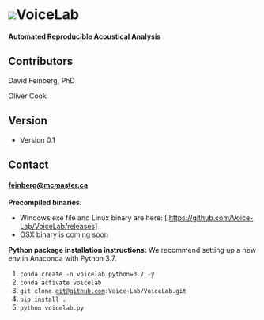 <img src="Voicelab/favicon.ico">**VoiceLab**
======
**Automated Reproducible Acoustical Analysis**



## Contributors
David Feinberg, PhD  

Oliver Cook

## Version 
* Version 0.1

## Contact
#### feinberg@mcmaster.ca

**Precompiled binaries:**
- Windows exe file and Linux binary are here: [!https://github.com/Voice-Lab/VoiceLab/releases]
- OSX binary is coming soon


**Python package installation instructions:**
We recommend setting up a new env in Anaconda with Python 3.7.
1. <code>conda create -n voicelab python=3.7 -y</code>
2. <code>conda activate voicelab</code>
3. <code>git clone git@github.com:Voice-Lab/VoiceLab.git</code>
4. <code>pip install .</code>
5. <code>python voicelab.py<code>

